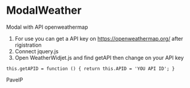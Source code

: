 # ModalWeather
Modal with API openweathermap


1) For use you can get a API key on https://openweathermap.org/ after rigistration
3) Connect jquery.js
2) Open WeatherWidjet.js and find getAPI then change on your API key 



``
            this.getAPID = function () {
            return this.APID = 'YOU API ID';
            }
``


PavelP
